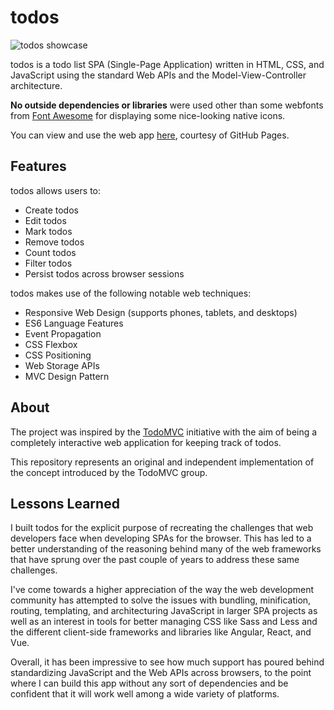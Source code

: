 # todos

![todos showcase](assets/img/todos-showcase.gif)

todos is a todo list SPA (Single-Page Application) written in HTML, CSS, and JavaScript using the standard Web APIs and the Model-View-Controller architecture. 

**No outside dependencies or libraries** were used other than some webfonts from [Font Awesome](https://fontawesome.com/) for displaying some nice-looking native icons.

You can view and use the web app [here](https://do-adams.github.io/todos/), courtesy of GitHub Pages.

## Features

todos allows users to:
* Create todos
* Edit todos
* Mark todos
* Remove todos
* Count todos
* Filter todos
* Persist todos across browser sessions

todos makes use of the following notable web techniques:
* Responsive Web Design (supports phones, tablets, and desktops)
* ES6 Language Features
* Event Propagation
* CSS Flexbox
* CSS Positioning
* Web Storage APIs
* MVC Design Pattern

## About

The project was inspired by the [TodoMVC](todomvc.com) initiative with the aim of being a completely interactive web application for keeping track of todos. 

This repository represents an original and independent implementation of the concept introduced by the TodoMVC group.

## Lessons Learned

I built todos for the explicit purpose of recreating the challenges that web developers face when developing SPAs for the browser. This has led to a better understanding of the reasoning behind many of the web frameworks that have sprung over the past couple of years to address these same challenges.

I've come towards a higher appreciation of the way the web development community has attempted to solve the issues with bundling, minification, routing, templating, and architecturing JavaScript in larger SPA projects as well as an interest in tools for better managing CSS like Sass and Less and the different client-side frameworks and libraries like Angular, React, and Vue.

Overall, it has been impressive to see how much support has poured behind standardizing JavaScript and the Web APIs across browsers, to the point where I can build this app without any sort of dependencies and be confident that it will work well among a wide variety of platforms.

